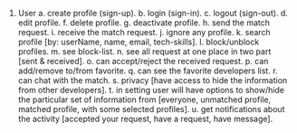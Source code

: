 1. User
   a. create profile (sign-up).
   b. login (sign-in).
   c. logout (sign-out).
   d. edit profile.
   f. delete profile.
   g. deactivate profile.
   h. send the match request.
   i. receive the match request.
   j. ignore any profile.
   k. search profile [by: userName, name, email, tech-skills].
   l. block/unblock profiles.
   m. see block-list.
   n. see all request at one place in two part [sent & received].
   o. can accept/reject the received request.
   p. can add/remove to/from favorite.
   q. can see the favorite developers list.
   r. can chat with the match.
   s. privacy [have access to hide the information from other developers].
   t. in setting user will have options to show/hide the particular set of information from [everyone, unmatched profile, matched profile, with some selected profiles].
   u. get notifications about the activity [accepted your request, have a request, have message].
